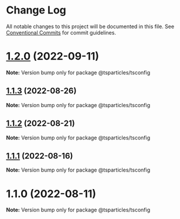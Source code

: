 # Change Log

All notable changes to this project will be documented in this file.
See [Conventional Commits](https://conventionalcommits.org) for commit guidelines.

# [1.2.0](https://github.com/matteobruni/tsparticles/compare/@tsparticles/tsconfig@1.1.3...@tsparticles/tsconfig@1.2.0) (2022-09-11)

**Note:** Version bump only for package @tsparticles/tsconfig





## [1.1.3](https://github.com/matteobruni/tsparticles/compare/@tsparticles/tsconfig@1.1.1...@tsparticles/tsconfig@1.1.3) (2022-08-26)

**Note:** Version bump only for package @tsparticles/tsconfig





## [1.1.2](https://github.com/matteobruni/tsparticles/compare/@tsparticles/tsconfig@1.1.1...@tsparticles/tsconfig@1.1.2) (2022-08-21)

**Note:** Version bump only for package @tsparticles/tsconfig





## [1.1.1](https://github.com/matteobruni/tsparticles/compare/@tsparticles/tsconfig@1.1.0...@tsparticles/tsconfig@1.1.1) (2022-08-16)

**Note:** Version bump only for package @tsparticles/tsconfig





# 1.1.0 (2022-08-11)

**Note:** Version bump only for package @tsparticles/tsconfig

